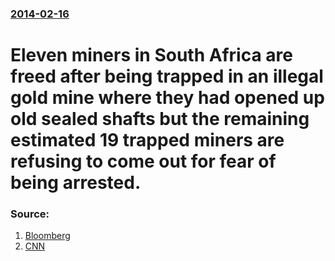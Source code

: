 ### [2014-02-16](/news/2014/02/16/index.md)

# Eleven miners in South Africa are freed after being trapped in an illegal gold mine where they had opened up old sealed shafts but the remaining estimated 19 trapped miners are refusing to come out for fear of being arrested. 




### Source:

1. [Bloomberg](http://www.bloomberg.com/news/2014-02-16/rescue-begins-for-illegal-gold-diggers-in-old-south-african-mine.html)
2. [CNN](http://www.cnn.com/2014/02/16/world/africa/south-africa-mine-rescue/)

